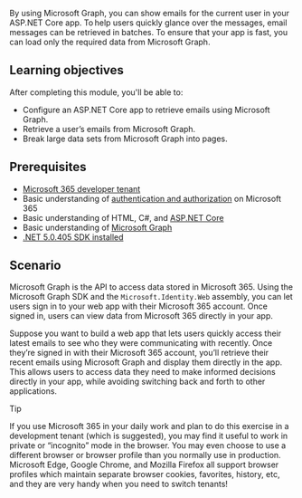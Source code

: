 By using Microsoft Graph, you can show emails for the current user in your ASP.NET Core app. To help users quickly glance over the messages, email messages can be retrieved in batches. To ensure that your app is fast, you can load only the required data from Microsoft Graph.

## Learning objectives

After completing this module, you'll be able to:

- Configure an ASP.NET Core app to retrieve emails using Microsoft Graph.
- Retrieve a user’s emails from Microsoft Graph.
- Break large data sets from Microsoft Graph into pages.

## Prerequisites

- [Microsoft 365 developer tenant](https://developer.microsoft.com/office/dev-program?ocid=MSlearn&WT.mc_id=m365-30352-cxa)
- Basic understanding of [authentication and authorization](/training/modules/getting-started-identity/?WT.mc_id=m365-30352-cxa) on Microsoft 365
- Basic understanding of HTML, C#, and [ASP.NET Core](/aspnet/core/razor-pages/?WT.mc_id=m365-30352-cxa)
- Basic understanding of [Microsoft Graph](/training/modules/msgraph-intro-overview/?WT.mc_id=m365-30352-cxa)
- [.NET 5.0.405 SDK installed](https://dot.net?WT.mc_id=m365-30352-cxa)

## Scenario

Microsoft Graph is the API to access data stored in Microsoft 365. Using the Microsoft Graph SDK and the `Microsoft.Identity.Web` assembly, you can let users sign in to your web app with their Microsoft 365 account. Once signed in, users can view data from Microsoft 365 directly in your app.

Suppose you want to build a web app that lets users quickly access their latest emails to see who they were communicating with recently. Once they’re signed in with their Microsoft 365 account, you’ll retrieve their recent emails using Microsoft Graph and display them directly in the app. This allows users to access data they need to make informed decisions directly in your app, while avoiding switching back and forth to other applications.

> [!TIP]
> If you use Microsoft 365 in your daily work and plan to do this exercise in a development tenant (which is suggested), you may find it useful to work in private or “incognito” mode in the browser. You may even choose to use a different browser or browser profile than you normally use in production. Microsoft Edge, Google Chrome, and Mozilla Firefox all support browser profiles which maintain separate browser cookies, favorites, history, etc, and they are very handy when you need to switch tenants!
